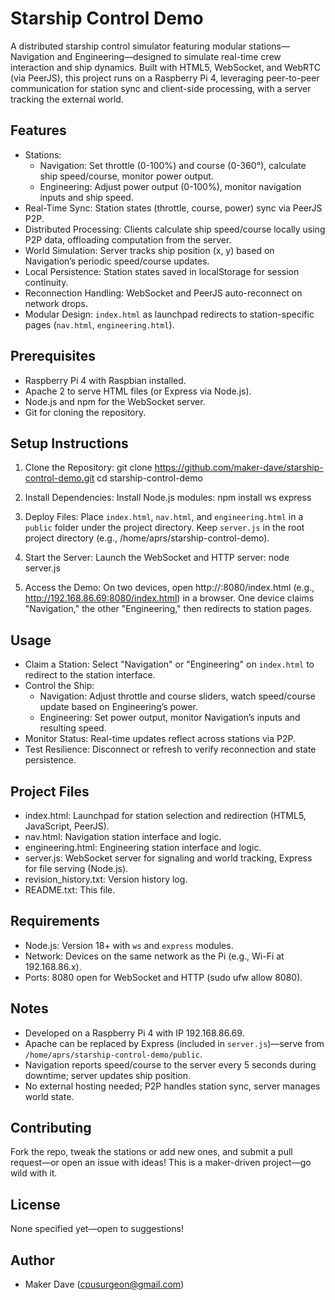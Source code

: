 # Starship Control Demo

A distributed starship control simulator featuring modular stations—Navigation and Engineering—designed to simulate real-time crew interaction and ship dynamics. Built with HTML5, WebSocket, and WebRTC (via PeerJS), this project runs on a Raspberry Pi 4, leveraging peer-to-peer communication for station sync and client-side processing, with a server tracking the external world.

## Features
- Stations:
  - Navigation: Set throttle (0-100%) and course (0-360°), calculate ship speed/course, monitor power output.
  - Engineering: Adjust power output (0-100%), monitor navigation inputs and ship speed.
- Real-Time Sync: Station states (throttle, course, power) sync via PeerJS P2P.
- Distributed Processing: Clients calculate ship speed/course locally using P2P data, offloading computation from the server.
- World Simulation: Server tracks ship position (x, y) based on Navigation’s periodic speed/course updates.
- Local Persistence: Station states saved in localStorage for session continuity.
- Reconnection Handling: WebSocket and PeerJS auto-reconnect on network drops.
- Modular Design: `index.html` as launchpad redirects to station-specific pages (`nav.html`, `engineering.html`).

## Prerequisites
- Raspberry Pi 4 with Raspbian installed.
- Apache 2 to serve HTML files (or Express via Node.js).
- Node.js and npm for the WebSocket server.
- Git for cloning the repository.

## Setup Instructions
1. Clone the Repository:
   git clone https://github.com/maker-dave/starship-control-demo.git
   cd starship-control-demo

2. Install Dependencies:
   Install Node.js modules:
   npm install ws express

3. Deploy Files:
   Place `index.html`, `nav.html`, and `engineering.html` in a `public` folder under the project directory.
   Keep `server.js` in the root project directory (e.g., /home/aprs/starship-control-demo).

4. Start the Server:
   Launch the WebSocket and HTTP server:
   node server.js

5. Access the Demo:
   On two devices, open http://<pi-ip-address>:8080/index.html (e.g., http://192.168.86.69:8080/index.html) in a browser.
   One device claims "Navigation," the other "Engineering," then redirects to station pages.

## Usage
- Claim a Station: Select "Navigation" or "Engineering" on `index.html` to redirect to the station interface.
- Control the Ship:
  - Navigation: Adjust throttle and course sliders, watch speed/course update based on Engineering’s power.
  - Engineering: Set power output, monitor Navigation’s inputs and resulting speed.
- Monitor Status: Real-time updates reflect across stations via P2P.
- Test Resilience: Disconnect or refresh to verify reconnection and state persistence.

## Project Files
- index.html: Launchpad for station selection and redirection (HTML5, JavaScript, PeerJS).
- nav.html: Navigation station interface and logic.
- engineering.html: Engineering station interface and logic.
- server.js: WebSocket server for signaling and world tracking, Express for file serving (Node.js).
- revision_history.txt: Version history log.
- README.txt: This file.

## Requirements
- Node.js: Version 18+ with `ws` and `express` modules.
- Network: Devices on the same network as the Pi (e.g., Wi-Fi at 192.168.86.x).
- Ports: 8080 open for WebSocket and HTTP (sudo ufw allow 8080).

## Notes
- Developed on a Raspberry Pi 4 with IP 192.168.86.69.
- Apache can be replaced by Express (included in `server.js`)—serve from `/home/aprs/starship-control-demo/public`.
- Navigation reports speed/course to the server every 5 seconds during downtime; server updates ship position.
- No external hosting needed; P2P handles station sync, server manages world state.

## Contributing
Fork the repo, tweak the stations or add new ones, and submit a pull request—or open an issue with ideas! This is a maker-driven project—go wild with it.

## License
None specified yet—open to suggestions!

## Author
- Maker Dave (cpusurgeon@gmail.com)
